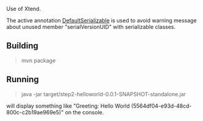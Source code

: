Use of Xtend.

The active annotation [DefaultSerializable](https://github.com/atao60/axon-todo-sample-step-by-step/tree/master/xtend-contrib) is used to avoid warning message about unused member "serialVersionUID" with serializable classes.

Building
-------

> mvn package


Running
-------

> java -jar target/step2-helloworld-0.0.1-SNAPSHOT-standalone.jar

will display something like "Greeting: Hello World (5564df04-e93d-48cd-800c-c2b19ae969e5)" on the console.


